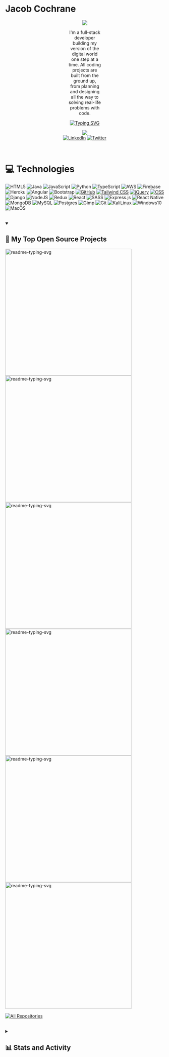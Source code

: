
<h1>Jacob Cochrane</h1>

<div align="center">
  <img src="image.png"></img>
</div>

<div style="padding: 0 200px;">
  <p align="center">
    I'm a full-stack developer building my version of the digital world one step at a time. All coding projects are built from the ground up, from planning and designing all the way to solving real-life problems with code.
  </p>
</div>




<p align="center">
  <a href="https://git.io/typing-svg"><img src="https://readme-typing-svg.demolab.com?font=noto+sans&size=24&pause=1000&color=CF7A1C&random=false&width=435&lines=Always+learning+new+things;1%2B+years+of+coding+experience;Full-Stack+web+developer" alt="Typing SVG" /></a>
</p>

<!-- Social icons section -->
<p align="center">
  <div align="center">
    <a href="https://visitcount.itsvg.in">
      <img src="https://visitcount.itsvg.in/api?id=JarJarDinks&label=Profile%20Views&color=2&pretty=true" />
    </a>
  </div>
  <div align="center">
    <a href="https://www.linkedin.com/in/jacob-cochrane-534a8122a/"><img alt="LinkedIn" title="LinkedIn" src="https://img.shields.io/badge/LinkedIn-%230077B5.svg?logo=linkedin&logoColor=white"/></a>
    <a href="https://twitter.com/JarJarDiinks"><img alt="Twitter" title="Twitter" src="https://img.shields.io/badge/Twitter-%231DA1F2.svg?logo=Twitter&logoColor=white"/></a>
  </div>
</p>

<br/>

# 💻 Technologies

![HTML5](https://img.shields.io/badge/html5-%23E34F26.svg?style=for-the-badge&logo=html5&logoColor=white) ![Java](https://img.shields.io/badge/java-%23ED8B00.svg?style=for-the-badge&logo=openjdk&logoColor=white) ![JavaScript](https://img.shields.io/badge/javascript-%23323330.svg?style=for-the-badge&logo=javascript&logoColor=%23F7DF1E) ![Python](https://img.shields.io/badge/python-3670A0?style=for-the-badge&logo=python&logoColor=ffdd54) ![TypeScript](https://img.shields.io/badge/typescript-%23007ACC.svg?style=for-the-badge&logo=typescript&logoColor=white) ![AWS](https://img.shields.io/badge/AWS-%23FF9900.svg?style=for-the-badge&logo=amazon-aws&logoColor=white) ![Firebase](https://img.shields.io/badge/firebase-%23039BE5.svg?style=for-the-badge&logo=firebase) ![Heroku](https://img.shields.io/badge/heroku-%23430098.svg?style=for-the-badge&logo=heroku&logoColor=white) ![Angular](https://img.shields.io/badge/angular-%23DD0031.svg?style=for-the-badge&logo=angular&logoColor=white) ![Bootstrap](https://img.shields.io/badge/bootstrap-%238511FA.svg?style=for-the-badge&logo=bootstrap&logoColor=white) [![GitHub](https://img.shields.io/badge/GitHub-%23121011.svg?style=for-the-badge&logo=github&logoColor=white)](https://github.com/) [![Tailwind CSS](https://img.shields.io/badge/Tailwind_CSS-%2338B2AC.svg?style=for-the-badge&logo=tailwind-css&logoColor=white)](https://tailwindcss.com/) [![jQuery](https://img.shields.io/badge/jQuery-%230769AD.svg?style=for-the-badge&logo=jquery&logoColor=white)](https://jquery.com/) [![CSS](https://img.shields.io/badge/CSS3-%231572B6.svg?style=for-the-badge&logo=css3&logoColor=white)](https://www.w3.org/Style/CSS/Overview.en.html) ![Django](https://img.shields.io/badge/django-%23092E20.svg?style=for-the-badge&logo=django&logoColor=white) ![NodeJS](https://img.shields.io/badge/node.js-6DA55F?style=for-the-badge&logo=node.js&logoColor=white) ![Redux](https://img.shields.io/badge/redux-%23593d88.svg?style=for-the-badge&logo=redux&logoColor=white) ![React](https://img.shields.io/badge/react-%2320232a.svg?style=for-the-badge&logo=react&logoColor=%2361DAFB) ![SASS](https://img.shields.io/badge/SASS-hotpink.svg?style=for-the-badge&logo=SASS&logoColor=white) ![Express.js](https://img.shields.io/badge/express.js-%23404d59.svg?style=for-the-badge&logo=express&logoColor=%2361DAFB) ![React Native](https://img.shields.io/badge/react_native-%2320232a.svg?style=for-the-badge&logo=react&logoColor=%2361DAFB) ![MongoDB](https://img.shields.io/badge/MongoDB-%234ea94b.svg?style=for-the-badge&logo=mongodb&logoColor=white) ![MySQL](https://img.shields.io/badge/mysql-%2300000f.svg?style=for-the-badge&logo=mysql&logoColor=white) ![Postgres](https://img.shields.io/badge/postgres-%23316192.svg?style=for-the-badge&logo=postgresql&logoColor=white) ![Gimp](https://img.shields.io/badge/Gimp-657D8B?style=for-the-badge&logo=gimp&logoColor=FFFFFF) ![Git](https://img.shields.io/badge/GIT-E44C30?style=for-the-badge&logo=git&logoColor=white) ![KaliLinux](https://img.shields.io/badge/Kali_Linux-557C94?style=for-the-badge&logo=kali-linux&logoColor=white) ![Windows10](https://img.shields.io/badge/Windows-0078D6?style=for-the-badge&logo=windows&logoColor=white) ![MacOS](https://img.shields.io/badge/mac%20os-000000?style=for-the-badge&logo=apple&logoColor=white)

</br>


<details open> 
  <summary><h2>📘 My Top Open Source Projects</h2></summary>

  <!-- Repo info cards - https://github.com/anuraghazra/github-readme-stats -->
  <!-- Small repo cards (fork) - https://github.com/DenverCoder1/github-readme-stats -->
<p align="left">
  <a href="https://github.com/JarJarDinks/recipe-app"><img width="400" src="https://github-readme-stats.vercel.app/api/pin/?username=JarJarDinks&repo=recipe-app&theme=gruvbox&hide_border=true" alt="readme-typing-svg"></a>
  <a href="https://github.com/JarJarDinks/myFLix-Angular-client"><img width="400" src="https://github-readme-stats.vercel.app/api/pin/?username=JarJarDinks&repo=myFlix-Angular-client&theme=gruvbox&hide_border=true" alt="readme-typing-svg"></a>
  <a href="https://github.com/JarJarDinks/meet-app"><img width="400" src="https://github-readme-stats.vercel.app/api/pin/?username=JarJarDinks&repo=meet-app&theme=gruvbox&hide_border=true" alt="readme-typing-svg"></a>
  <a href="https://github.com/JarJarDinks/pokemon-index"><img width="400" src="https://github-readme-stats.vercel.app/api/pin/?username=JarJarDinks&repo=pokemon-index&theme=gruvbox&hide_border=true" alt="readme-typing-svg"></a>
  <a href="https://github.com/JarJarDinks/ChatApp"><img width="400" src="https://github-readme-stats.vercel.app/api/pin/?username=JarJarDinks&repo=ChatApp&theme=gruvbox&hide_border=true" alt="readme-typing-svg"></a>
  <a href="https://github.com/JarJarDinks/classy-clash"><img width="400" src="https://github-readme-stats.vercel.app/api/pin/?username=JarJarDinks&repo=classy-clash&theme=gruvbox&hide_border=true" alt="readme-typing-svg"></a>
</p>

  <a href="https://github.com/JarJarDinks?tab=repositories"><img alt="All Repositories" title="All Repositories" src="https://custom-icon-badges.demolab.com/badge/-Click%20Here%20For%20All%20My%20Repos-1F222E?style=for-the-badge&logoColor=white&logo=repo"/></a>
</details>

</br>

<details> 
  <summary><h2>📊 Stats and Activity</h2></summary>

  <h3>🔥 Streak Stats</h3>

  <!-- GitHub Readme Streak Stats - https://github.com/DenverCoder1/github-readme-streak-stats -->
  <p>
    <a href="https://git.io/streak-stats"><img src="https://streak-stats.demolab.com?user=JacobCoch&theme=gruvbox" alt="GitHub Streak" /></a>
  </p>

  <h3>💻 GitHub Profile Stats</h3>

  <!-- https://github.com/anuraghazra/github-readme-stats -->

  <a><img alt="JarJardinks Github Stats" src="https://github-readme-stats.vercel.app/api/?username=JarJarDinks&show_icons=true&include_all_commits=true&count_private=true&theme=gruvbox&hide_border=true" height="192px"/></a>
  <a><img alt="JarJarDinks Top Languages" src="https://github-readme-stats.vercel.app/api/top-langs/?username=JarJarDinks&theme=gruvbox&hide_border=true&include_all_commits=false&count_private=false&layout=compact" height="192px"/></a>
  <br/>

  
  <!-- https://github.com/ashutosh00710/github-readme-activity-graph -->

[![JarJarDinks github activity graph](https://github-readme-activity-graph.vercel.app/graph?username=JarJarDinks&theme=gruvbox&hide_border=true)](https://github.com/ashutosh00710/github-readme-activity-graph)
